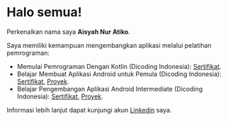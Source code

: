 # Halo semua! 

Perkenalkan nama saya **Aisyah Nur Atiko**.

Saya memiliki kemampuan mengembangkan aplikasi melalui pelatihan pemrograman: 

* Memulai Pemrograman Dengan Kotlin (Dicoding Indonesia): [Sertifikat](https://www.dicoding.com/certificates/1RXYMJK33XVM).
* Belajar Membuat Aplikasi Android untuk Pemula (Dicoding Indonesia): [Sertifikat](https://www.dicoding.com/certificates/1RXYMJK33XVM), [Proyek](https://github.com/aishaatiko/ARTJOG2022).
* Belajar Pengembangan Aplikasi Android Intermediate (Dicoding Indonesia): [Sertifikat](https://www.dicoding.com/certificates/72ZD97QGVPYW), [Proyek](https://github.com/aishaatiko/StoryApp).


Informasi lebih lanjut dapat kunjungi akun [Linkedin](https://www.linkedin.com/in/gilang-adhan/) saya.
